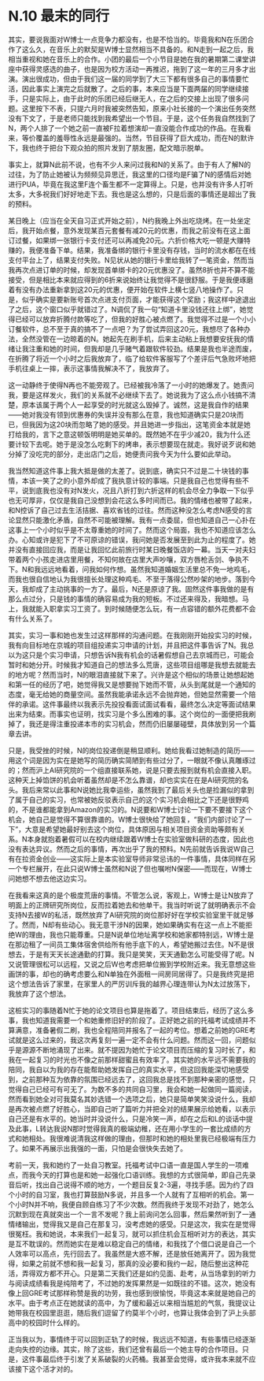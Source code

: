 # N.10 最末的同行

其实，要说我面对W博士一点竞争力都没有，也是不恰当的。毕竟我和N在乐团合作了这么久，在音乐上的默契是W博士显然相当不具备的。和N走到一起之后，我相当重视和她在音乐上的合作。小团的最后一个小节目是她在我的暑期第二课堂讲座中获得灵感选的曲子，也是因为校方活动一再推迟，拖到了这一年的三月多才出演。演出很成功，但由于我们这一届的同学到了大三下都有很多自己的事情要忙活，因此事实上演完之后就散了。之后的事，本来应当是下面两届的同学继续接手，只是实际上，由于此时的乐团已经后继无人，在之后的交接上出现了很多问题。这里按下不表，只提六月时我被突然告知，原来小社长接的一个演出任务突然没有下文了，于是老师只能找到我希望出一个节目。于是，这个任务我自然找到了N，两个人排了一个她之前一直被F拉着想演却一直没能合作成功的作品。在我看来，等价覆盖的羞辱性永远是最强的。当然，节目获得了巨大成功，而在N的默许下，我也终于把台下观众拍的照片发到了朋友圈，配文暗示脱单。

事实上，就算N此前不说，也有不少人来问过我和N的关系了。由于有人了解N的过往，为了防止她被认为频频见异思迁，我这里的口径均是F骗了N的感情后对她进行PUA，毕竟在我这里F连个畜生都不一定算得上。只是，也并没有许多人打听太多，大多祝我们好好地走下去。我也是这么想的，只是后面的事情还是超出了我的预料。

某日晚上（应当在全天自习正式开始之前），N约我晚上外出吃烧烤。在一处坐定后，我开始点餐，意外发现某百元套餐有减20元的优惠，而我之前没有在这上面订过餐，如果绑一张银行卡支付还可以再减免20元。六折价格大吃一顿是大赚特赚的，我便准备下单。结果，我准备绑的银行卡里没有存钱，当时的流水都在在线支付平台上了，结果支付失败。N见状从她的银行卡里给我转了一笔资金，然而当我再次点进订单的时候，却发现首单绑卡的20元优惠没了。虽然8折也并不算不能接受，但是相比本来就应得到的6折来说始终让我觉得不是很舒服。于是我便琢磨着有没有办法重新拿到这20元的优惠，便开始在软件上横七竖八地操作了。只是，似乎确实是要新账号首次点进支付页面，才能获得这个奖励；我这样中途退出了之后，这个窗口似乎就错过了。N调侃了我一句“知道卡里没钱还往上绑”，她觉得已经可以放弃折腾付款等吃了，但我的好胜心被点燃了。我觉得不过是一个小小订餐软件，总不至于真的搞不了一点吧？为了尝试弄回这20元，我想尽了各种办法，全然没管在一边晾着的N。她起先在刷手机，后来主动粘上我想要安抚我的情绪让我注重和她的时间，但我却是几乎赌气着跟软件较劲。结果是我也半途而废，在折腾了将近一个小时之后我放弃了，临了给软件客服写了个差评后气急败坏地把手机往桌上一摔，表示这事情我解决不了，我放弃了。

这一动静终于使得N再也不能旁观了。已经被我冷落了一小时的她爆发了。她责问我，要是这样发火，我们的关系就不必继续下去了。她说我为了这么点小钱搞不清楚，原本该属于两个人一起享受的时光就这么毁掉了。诚然，这是我自作的结果——她对我没有领到优惠券的失误并没有那么在意，我也知道确实只是20块而已，但我因为这20块而忽略了她的感受。并且她进一步指出，这笔资金本就是她打给我的，言下之意这顿饭明明是她买单的。既然她不在乎少减20，我为什么还要计较下去呢。她于是没怎么吃剩下的烤串，表示想要现在就走。我好说歹说和她分掉了没吃完的部分，走出店门之后，她便责问我今天为什么要如此举动。

我当然知道这件事上我大抵是做的太差了。说到底，确实只不过是二十块钱的事情，本该一笑了之的小意外却成了我执意计较的事端。只是我自己也觉得有些不平，说到底我也没有对N发火，况且八折打到六折这样的机会尽全力争取一下似乎也无可厚非，仅仅是我自己没想到会花这么多时间而已。我的情绪也被带了起来，和N控诉了自己过去生活拮据、喜欢省钱的过往。然而这种没怎么考虑N感受的言论显然只能激化矛盾，自然不可能被理解。我有一点委屈，但也知道自己一心扑在这事上一个小时似乎是不太尊重她的时间了。然而这个局面，我也不知道应该怎么办。心知或许是犯下了不可原谅的错误，我问她是否发展至到此为止的程度了。她并没有直接回应我，而是让我回忆此前旅行时某日晚餐饭店的一幕。当天一对夫妇带着两个小孩走进店里用餐，不知何故在店里大声吵嚷，双方唇枪舌剑、争执不下。N和我远远地看着，问我如何作想。虽然我知道婚姻生活里总不免一地鸡毛，而我也很自信地认为我很擅长处理这种鸡毛、不至于落得公然吵架的地步。落到今天，我却成了主动挑事的一方了。最后，N还是原谅了我。固然这件事我做的是有那么点过分，只是钱的事情的确容易成为我的短板。不过还来得及，我暗想。马上，我就能入职拿实习工资了。到时候随便怎么玩，有一点容错的额外花费都不会有什么关系了。

其实，实习一事和她也发生过这样那样的沟通问题。在我刚刚开始投实习的时候，我有向目标地在京城的项目组投递实习申请的计划，并且把这件事告诉了N。我总以为这只是个实习申请，只想告诉N我有机会的话暑假想自己去京城而已，可能会暂时和她分开。时候我才知道自己的想法多么荒唐，这些项目组哪是我想去就能去的地方呢？然而当时，N的眼泪直接就下来了。兴许是这个相似的场景让她想起她和第一任的经历了吧，她觉得我又是想要抛下她而不管，从头到尾就是一个通知的态度，毫无给她的商量空间。虽然我能承诺永远不会抛弃她，但她显然需要一个陪伴的承诺。这件事最终以我表示先投投看面试面试看看，最终怎么决定等面试结果出来为结束。而事实也证明，找实习是个多么困难的事。这个岗位的一面便把我刷掉了，我还是得注重投递本市的实习机会，然而仍旧屡屡碰壁，具体放到另一个篇章去讲。

只是，我受挫的时候，N的岗位投递倒是稍显顺利。她给我看过她制造的简历——用这个词是因为实在是她写的简历确实简陋到有些过分了，一眼就不像认真雕琢过的；然而沪上AI研究院的一个组直接联系她，说是只要去报到就有机会直接入职。这种天上掉馅饼的机会听着虽然却是不怎么靠谱，却也实实在在是AI研究院的名头。我后来常以此事和N说她比我幸运些，虽然我到了最后关头也是捡漏似的拿到了属于自己的实习，也常被她反驳表示自己的这个实习机会相比之下还是很野鸡的，不是谁都能拿到Amazon的实习的。N说要和W博士讨论一下要不要接下这个机会，她自己是觉得不算很靠谱的。W博士很快给了她回复，“我们内部讨论了一下”，大意是希望她最好别去这个岗位，具体原因与相关项目资金资助等颇有关系。N本身就抱着暑假可以在校内继续跟着W博士在实验室做科研的态度，因此也没有表达异议。然而之后的事情，再次出乎了我的预料。N先前就告诉我说W自己有在拉资金创业——这实际上是本实验室导师非常忌讳的一件事情，具体同样在另一个专栏展开，在此只说W博士虽然和N说了但也嘱咐N保密——而现在，W博士问她想不想去他这边实习。

在我看来这真的是个极度荒唐的事情。不管怎么说，客观上，W博士是让N放弃了明面上的正牌研究所岗位，反而拉着她去和他单干。我当时听说了就明确表示不会支持N去接W的私活，既然放弃了AI研究院的岗位那好好在学校实验室里干就足够了。然而，N却有些动心。我无意干涉N的因果，她如果确实有在这一点上不能拒绝W的理由，我也只能尊重。只是N说单位地址离学校和她家都特别远，W博士是在那边租了一间员工集体宿舍供给所有他手底下的人，希望她搬过去住。N不是很想去，于是有天天长途通勤的打算。我只是笑笑，天天通勤怎么可能受得了呢。N又说管理很松可以远程，又说之后W也考虑把单位搬到学校附近来。我无意想这些画饼的事，却也的确考虑要么和N单独在外面租一间房同居得了。只是我终究是把这个想法告诉了家里，在家里人的严厉训斥我的越界心理连带认为N太过放荡下，我放弃了这个想法。

这桩实习的事随着N忙于她的论文项目也算是拖着了。项目结束后，经历了这么多事，我也知道我需要一个和她重修旧好的阶段了。正好她之前的托福考试成绩并不算满意，准备暑假二刷，我也全程陪同并报名了一起的考位。想着之前她的GRE考试就是这么过来的，我这次再复刻一遍一定不会有什么问题。然而这一回，问题似乎是源源不断地涌现了出来。就不提因为她忙于论文项目而压缩的复习时长了，和我在一起复习的时光也不像之前那样甜蜜且有效率了。其实她的水平远不需要我的陪同，我自以为我的存在能帮助她发挥自己的真实水平，但这回我能深切地感受到，之前那种互为依靠的氛围已经远去了，这回我总是找不到那种亲密的感觉，只觉得自己已经可有可无了。为数不多的共同自习里，我会和她一起做同一篇阅读，然而看到她全对可我莫名其妙选错一个选项之后，她只是简单笑笑没说什么，我却是再次被点燃了好胜心，当即自己听了篇听力并把全对的结果展示给她看，以表示自己还是有水平的。她当时并没说什么，只是冷笑一声，却在之后和L的谈话中提及此事，L转达我说N那时觉得我真的极端幼稚，还在用小学生的一套比成绩的方式和她相处。我很难说清我这样做的理由，但那时和她的相处里我已经极端有压力了。如果不再展示出我强的一面，只怕是会很快失去她了。

考前一天，我和她约了一处自习教室。托福考试中口语一直是国人学生的一项难点，而我今天的打算也是和她一起强化口语训练。我想的方式很简单，即自己先录音后听，找出自己说得不顺的地方，一个题目反复2-3遍，寻找手感。因为约了四个小时的自习室，我也打算鼓励N多说，并且多一个人就有了互相听的机会。第一个小时N并不响，我便自顾自练习了不少次数。然而我终于发现不对劲了，她怎么沉默到现在真就突出一个一言不发呢？我上前询问怎么回事，然后果然听到了一通情绪输出，觉得我又是自己在那复习，没考虑她的感受。只是这次，我实在是觉得很冤枉。我和她说，本来我们一起复习，就可以抓住机会互相听对方的表达，其实是互不耽误的。然而她实在是难以稳定自己的情绪，和我找了个借口说是自己一个人效率可以高点，先行回去了。我虽然是大惑不解，还是放任她离开了。因为我觉得，如果之前就不想和我一起复习，那真的没必要和我约一起，随后整出这种花活，弄得双方都不开心。只是第二天我们还是如约见面、赴考，从当场拿到的听力与阅读成绩看我是纯陪考了，不过她的发挥果然是一如既往的不错。这次，她没有像上回GRE考试那样称赞是我的功劳，我也感到很愉悦，毕竟这本来就是她自己的水平。由于考点正在她就读的高中，为了缓和最近以来相当尴尬的气氛，我提议让她带我在校园里逛逛，随后我们逗留了约莫半个小时，也算让我体会到了沪上头部高中的校园时什么样的。

正当我以为，事情终于可以回到正轨了的时候，我远远不知道，有些事情已经逐渐走向失控的边缘。其实，除了这些，我们还曾有最后一个她主导的合作项目。只是，这件事最后终于引发了关系破裂的火药桶。我甚至会觉得，或许我本来就不应该接下这个活才对的。